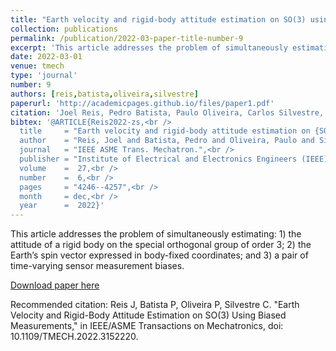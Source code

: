 ```yaml
---
title: "Earth velocity and rigid-body attitude estimation on SO(3) using biased measurements"
collection: publications
permalink: /publication/2022-03-paper-title-number-9
excerpt: 'This article addresses the problem of simultaneously estimating: 1) the attitude of a rigid body on the special orthogonal group of order 3; 2) the Earth’s spin vector expressed in body-fixed coordinates; and 3) a pair of time-varying sensor measurement biases.'
date: 2022-03-01
venue: tmech
type: 'journal'
number: 9
authors: [reis,batista,oliveira,silvestre]
paperurl: 'http://academicpages.github.io/files/paper1.pdf'
citation: 'Joel Reis, Pedro Batista, Paulo Oliveira, Carlos Silvestre, "Earth Velocity and Rigid-Body Attitude Estimation on SO(3) Using Biased Measurements," IEEE-ASME Transactions on Mechatronics, 2022, doi:10.1109/TMECH.2022.3152220.'
bibtex: '@ARTICLE{Reis2022-zs,<br />
  title     = "Earth velocity and rigid-body attitude estimation on {SO(3}) using biased measurements",<br />
  author    = "Reis, Joel and Batista, Pedro and Oliveira, Paulo and Silvestre, Carlos",<br />
  journal   = "IEEE ASME Trans. Mechatron.",<br />
  publisher = "Institute of Electrical and Electronics Engineers (IEEE)",<br />
  volume    =  27,<br />
  number    =  6,<br />
  pages     = "4246--4257",<br />
  month     = dec,<br />
  year      =  2022}'
---
```

This article addresses the problem of simultaneously estimating: 1) the attitude of a rigid body on the special orthogonal group of order 3; 2) the Earth’s spin vector expressed in body-fixed coordinates; and 3) a pair of time-varying sensor measurement biases.

[Download paper here](http://academicpages.github.io/files/paper1.pdf)

Recommended citation: Reis J, Batista P, Oliveira P, Silvestre C. "Earth Velocity and Rigid-Body Attitude Estimation on SO(3) Using Biased Measurements," in IEEE/ASME Transactions on Mechatronics, doi: 10.1109/TMECH.2022.3152220.
